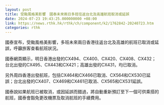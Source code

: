 ```yaml
---
layout: post
title: 受颱風格美影響　國泰未來兩日多班往返台北及高雄航班取消或延誤
date: 2024-07-23 19:43:25.000000000 +08:00
link: https://news.rthk.hk/rthk/ch/component/k2/1762842-20240723.htm
categories: rthk
---
```


國泰宣布，受颱風格美影響，多班未來兩日香港往返台北及高雄的航班已取消或延誤，呼籲旅客查看航班狀況。

國泰網頁顯示，明日香港出發的CX494、CX400、CX420、CX408、CX432；台北出發的CX495、CX443和CX421；高雄出發的CX431，均已取消。

另外周四香港出發航班，包括CX464和CX466已取消、CX564和CX530已延誤；台北出發的CX407、CX469和CX461已取消、CX565和CX531延誤。

國泰說如果航班已被取消，或因延誤而錯過，將自動重新預訂至下一個可供乘搭的航班，國泰會豁免更改機票及取消航班的手續費用。
